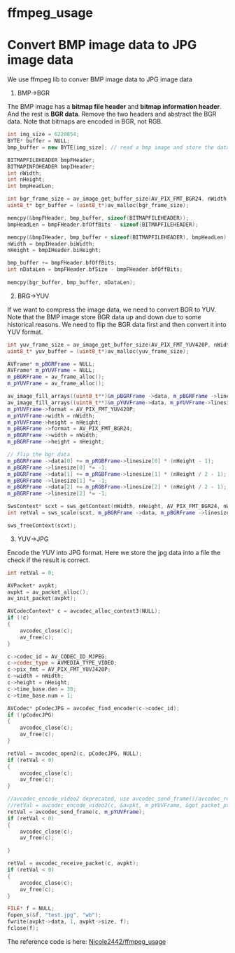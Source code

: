 # ffmpeg_usage

# Convert BMP image data to JPG image data

We use ffmpeg lib to conver BMP image data to JPG image data

1. BMP→BGR

The BMP image has a **bitmap file header** and **bitmap information header**. And the rest is **BGR data**. Remove the two headers and abstract the BGR data. Note that bitmaps are encoded in BGR, not RGB.

```cpp
int img_size = 6220854;
BYTE* buffer = NULL;
bmp_buffer = new BYTE[img_size]; // read a bmp image and store the data into bmp_buffer

BITMAPFILEHEADER bmpFHeader;
BITMAPINFOHEADER bmpIHeader;
int nWidth;
int nHeight;
int bmpHeadLen;

int bgr_frame_size = av_image_get_buffer_size(AV_PIX_FMT_BGR24, nWidth, nHeight, 1);
uint8_t* bgr_buffer = (uint8_t*)av_malloc(bgr_frame_size);

memcpy(&bmpFHeader, bmp_buffer, sizeof(BITMAPFILEHEADER));
bmpHeadLen = bmpFHeader.bfOffBits - sizeof(BITMAPFILEHEADER);

memcpy(&bmpIHeader, bmp_buffer + sizeof(BITMAPFILEHEADER), bmpHeadLen);
nWidth = bmpIHeader.biWidth;
nHeight = bmpIHeader.biHeight;

bmp_buffer += bmpFHeader.bfOffBits;
int nDataLen = bmpFHeader.bfSize - bmpFHeader.bfOffBits;
	
memcpy(bgr_buffer, bmp_buffer, nDataLen);
```

2. BRG→YUV

If we want to compress the image data, we need to convert BGR to YUV. Note that the BMP image store BGR data up and down due to some historical reasons. We need to flip the BGR data first and then convert it into YUV format.

```cpp
int yuv_frame_size = av_image_get_buffer_size(AV_PIX_FMT_YUV420P, nWidth, nHeight, 1);
uint8_t* yuv_buffer = (uint8_t*)av_malloc(yuv_frame_size);

AVFrame* m_pBGRFrame = NULL;
AVFrame* m_pYUVFrame = NULL;
m_pBGRFrame = av_frame_alloc();
m_pYUVFrame = av_frame_alloc();

av_image_fill_arrays((uint8_t**)&m_pBGRFrame ->data, m_pBGRFrame ->linesize, (uint8_t*)bgr_buffer, AV_PIX_FMT_BGR24, nWidth, nHeight, 1);
av_image_fill_arrays((uint8_t**)&m_pYUVFrame->data, m_pYUVFrame->linesize, (uint8_t*)yuv_buffer, AV_PIX_FMT_YUV420P, nWidth, nHeight, 1);
m_pYUVFrame->format = AV_PIX_FMT_YUV420P;
m_pYUVFrame->width = nWidth;
m_pYUVFrame->height = nHeight;
m_pBGRFrame ->format = AV_PIX_FMT_BGR24;
m_pBGRFrame ->width = nWidth;
m_pBGRFrame ->height = nHeight;

// flip the bgr data
m_pBGRFrame ->data[0] += m_pRGBFrame->linesize[0] * (nHeight - 1);
m_pBGRFrame ->linesize[0] *= -1;
m_pBGRFrame ->data[1] += m_pRGBFrame->linesize[1] * (nHeight / 2 - 1);
m_pBGRFrame ->linesize[1] *= -1;
m_pBGRFrame ->data[2] += m_pRGBFrame->linesize[2] * (nHeight / 2 - 1);
m_pBGRFrame ->linesize[2] *= -1;

SwsContext* scxt = sws_getContext(nWidth, nHeight, AV_PIX_FMT_BGR24, nWidth, nHeight, AV_PIX_FMT_YUV420P, SWS_BICUBIC, NULL, NULL, NULL);
int retVal = sws_scale(scxt, m_pBGRFrame ->data, m_pBGRFrame ->linesize, 0, nHeight, m_pYUVFrame->data, m_pYUVFrame->linesize);

sws_freeContext(scxt);
```

3. YUV→JPG

Encode the YUV into JPG format. Here we store the jpg data into a file the check if the result is correct.

```cpp
int retVal = 0;

AVPacket* avpkt;
avpkt = av_packet_alloc();
av_init_packet(avpkt);

AVCodecContext* c = avcodec_alloc_context3(NULL);
if (!c)
{
	avcodec_close(c);
	av_free(c);
}

c->codec_id = AV_CODEC_ID_MJPEG;
c->codec_type = AVMEDIA_TYPE_VIDEO;
c->pix_fmt = AV_PIX_FMT_YUVJ420P;
c->width = nWidth;
c->height = nHeight;
c->time_base.den = 30;
c->time_base.num = 1;

AVCodec* pCodecJPG = avcodec_find_encoder(c->codec_id);
if (!pCodecJPG)
{
	avcodec_close(c);
	av_free(c);
}

retVal = avcodec_open2(c, pCodecJPG, NULL);
if (retVal < 0)
{
	avcodec_close(c);
	av_free(c);
}

//avcodec_encode_video2 deprecated, use avcodec_send_frame()/avcodec_receive_packet() instead
//retVal = avcodec_encode_video2(c, &avpkt, m_pYUVFrame, &got_packet_ptr);
retVal = avcodec_send_frame(c, m_pYUVFrame);
if (retVal < 0)
{
	avcodec_close(c);
	av_free(c);

}

retVal = avcodec_receive_packet(c, avpkt);
if (retVal < 0)
{
	avcodec_close(c);
	av_free(c);
}

FILE* f = NULL;
fopen_s(&f, "test.jpg", "wb");
fwrite(avpkt->data, 1, avpkt->size, f);
fclose(f);
```

The reference code is here: 
[Nicole2442/ffmpeg_usage](https://github.com/Nicole2442/ffmpeg_usage)